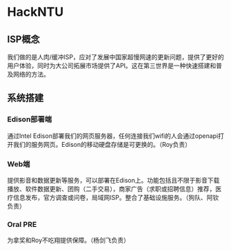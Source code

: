# HackNTU

## ISP概念
我们做的是人肉/缓冲ISP，应对了发展中国家超慢网速的更新问题，提供了更好的用户体验，同时为大公司拓展市场提供了API。这在第三世界是一种快速搭建和普及网络的方法。

## 系统搭建
### Edison部署端
通过Intel Edison部署我们的网页服务器，任何连接我们wifi的人会通过openapi打开我们的服务网页。Edison的移动硬盘存储是可更换的。（Roy负责）

### Web端
提供影音和数据更新等服务，可以部署在Edison上。功能包括且不限于影音下载播放、软件数据更新、团购（二手交易），商家广告（求职或招聘信息）推荐，医疗信息发布，官方调查或问卷，局域网ISP。整合了基础设施服务。（狗队、阿钦负责）

### Oral PRE
为拿奖和Roy不吃翔提供保障。（杨剑飞负责）

